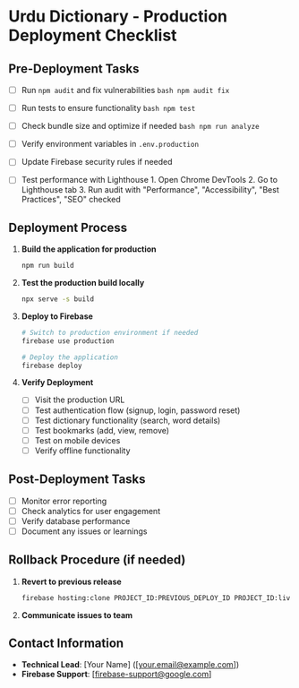 # Urdu Dictionary - Production Deployment Checklist

## Pre-Deployment Tasks

- [ ] Run `npm audit` and fix vulnerabilities
      ```bash
      npm audit fix
      ```

- [ ] Run tests to ensure functionality
      ```bash
      npm test
      ```

- [ ] Check bundle size and optimize if needed
      ```bash
      npm run analyze
      ```

- [ ] Verify environment variables in `.env.production`

- [ ] Update Firebase security rules if needed

- [ ] Test performance with Lighthouse
      1. Open Chrome DevTools
      2. Go to Lighthouse tab
      3. Run audit with "Performance", "Accessibility", "Best Practices", "SEO" checked

## Deployment Process

1. **Build the application for production**
   ```bash
   npm run build
   ```

2. **Test the production build locally**
   ```bash
   npx serve -s build
   ```

3. **Deploy to Firebase**
   ```bash
   # Switch to production environment if needed
   firebase use production
   
   # Deploy the application
   firebase deploy
   ```

4. **Verify Deployment**
   - [ ] Visit the production URL
   - [ ] Test authentication flow (signup, login, password reset)
   - [ ] Test dictionary functionality (search, word details)
   - [ ] Test bookmarks (add, view, remove)
   - [ ] Test on mobile devices
   - [ ] Verify offline functionality

## Post-Deployment Tasks

- [ ] Monitor error reporting
- [ ] Check analytics for user engagement
- [ ] Verify database performance
- [ ] Document any issues or learnings

## Rollback Procedure (if needed)

1. **Revert to previous release**
   ```bash
   firebase hosting:clone PROJECT_ID:PREVIOUS_DEPLOY_ID PROJECT_ID:live
   ```

2. **Communicate issues to team**

## Contact Information

- **Technical Lead**: [Your Name] ([your.email@example.com])
- **Firebase Support**: [firebase-support@google.com] 